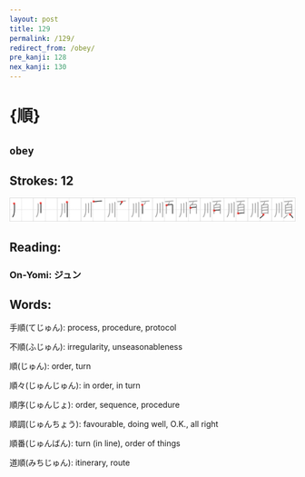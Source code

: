 ```yaml
---
layout: post
title: 129
permalink: /129/
redirect_from: /obey/
pre_kanji: 128
nex_kanji: 130
---
```


# {順}

## `obey`

## Strokes: 12

<div class="stroke"><img src="../images/E9A086.png" /></div>

## Reading:

### On-Yomi: ジュン

## Words:

手順(てじゅん): process, procedure, protocol

不順(ふじゅん): irregularity, unseasonableness

順(じゅん): order, turn

順々(じゅんじゅん): in order, in turn

順序(じゅんじょ): order, sequence, procedure

順調(じゅんちょう): favourable, doing well, O.K., all right

順番(じゅんばん): turn (in line), order of things

道順(みちじゅん): itinerary, route
